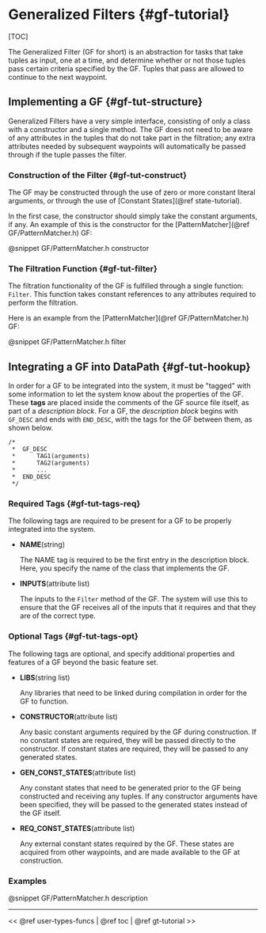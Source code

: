 Generalized Filters      {#gf-tutorial}
===================
[TOC]

The Generalized Filter (GF for short) is an abstraction for tasks that take
tuples as input, one at a time, and determine whether or not those tuples
pass certain criteria specified by the GF. Tuples that pass are allowed to
continue to the next waypoint.

## Implementing a GF {#gf-tut-structure}

Generalized Filters have a very simple interface, consisting of only a
class with a constructor and a single method. The GF does not need to be aware of any
attributes in the tuples that do not take part in the filtration; any extra
attributes needed by subsequent waypoints will automatically be passed through
if the tuple passes the filter.

### Construction of the Filter {#gf-tut-construct}

The GF may be constructed through the use of zero or
more constant literal arguments, or through the use of
[Constant States](@ref state-tutorial).

In the first case, the constructor should simply take the constant arguments,
if any. An example of this is the constructor for the
[PatternMatcher](@ref GF/PatternMatcher.h) GF:

@snippet GF/PatternMatcher.h constructor

### The Filtration Function {#gf-tut-filter}

The filtration functionality of the GF is fulfilled through a single function:
`Filter`. This function takes constant references to any attributes required
to perform the filtration.

Here is an example from the [PatternMatcher](@ref GF/PatternMatcher.h) GF:

@snippet GF/PatternMatcher.h filter

## Integrating a GF into DataPath {#gf-tut-hookup}

In order for a GF to be integrated into the system, it must be "tagged" with some
information to let the system know about the properties of the GF. These **tags**
are placed inside the comments of the GF source file itself, as part of a
*description block*. For a GF, the *description block* begins with `GF_DESC` and
ends with `END_DESC`, with the tags for the GF between them, as shown below.

~~~~~~~~~~~~~~~~~~~~~~~{.cc}
/*
 *  GF_DESC
 *      TAG1(arguments)
 *      TAG2(arguments)
 *      ...
 *  END_DESC
 */
~~~~~~~~~~~~~~~~~~~~~~~

### Required Tags {#gf-tut-tags-req}

The following tags are required to be present for a GF to be properly
integrated into the system.

-   **NAME**(string)

    The NAME tag is required to be the first entry in the description block.
    Here, you specify the name of the class that implements the GF.

-   **INPUTS**(attribute list)

    The inputs to the `Filter` method of the GF. The system will use this to
    ensure that the GF receives all of the inputs that it requires and that they
    are of the correct type.

### Optional Tags {#gf-tut-tags-opt}

The following tags are optional, and specify additional properties and
features of a GF beyond the basic feature set.

-   **LIBS**(string list)

    Any libraries that need to be linked during compilation in order for
    the GF to function.

-   **CONSTRUCTOR**(attribute list)

    Any basic constant arguments required by the GF during construction. If
    no constant states are required, they will be passed directly to the
    constructor. If constant states are required, they will be passed to any
    generated states.

-   **GEN_CONST_STATES**(attribute list)

    Any constant states that need to be generated prior to the GF being
    constructed and receiving any tuples. If any constructor arguments have
    been specified, they will be passed to the generated states instead of the
    GF itself.

-   **REQ_CONST_STATES**(attribute list)

    Any external constant states required by the GF. These states are acquired from
    other waypoints, and are made available to the GF at construction.

### Examples

@snippet GF/PatternMatcher.h description

- - - - -

\<\< @ref user-types-funcs | @ref toc | @ref gt-tutorial >>
